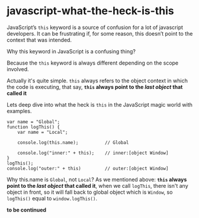 # javascript-what-the-heck-is-this


JavaScript’s `this` keyword is a source of confusion for a lot of javascript developers. It can be frustrating if, for some reason, this doesn’t point to the context that was intended.

Why this keyword in JavaScript is a confusing thing?

Because the `this` keyword is always different depending on the scope involved. 


Actually it's quite simple. `this` always refers to the object context in which the code is executing, that say, **`this` always point to the *last object* that called it**

Lets deep dive into what the heck is `this` in the JavaScript magic world with examples.


```
var name = "Global";
function logThis() {
    var name = "Local";

    console.log(this.name);          // Global

    console.log("inner:" + this);    // inner:[object Window]
}
logThis();
console.log("outer:" + this)         // outer:[object Window]
```
Why this.name is `Global`, not `Local`? As we mentioned above: **`this` always point to the *last object* that called it**, when we call `logThis`, there isn't any object in front, so it will fall back to global object which is `Window`, so `logThis()` equal to `window.logThis()`.


**to be continued**
